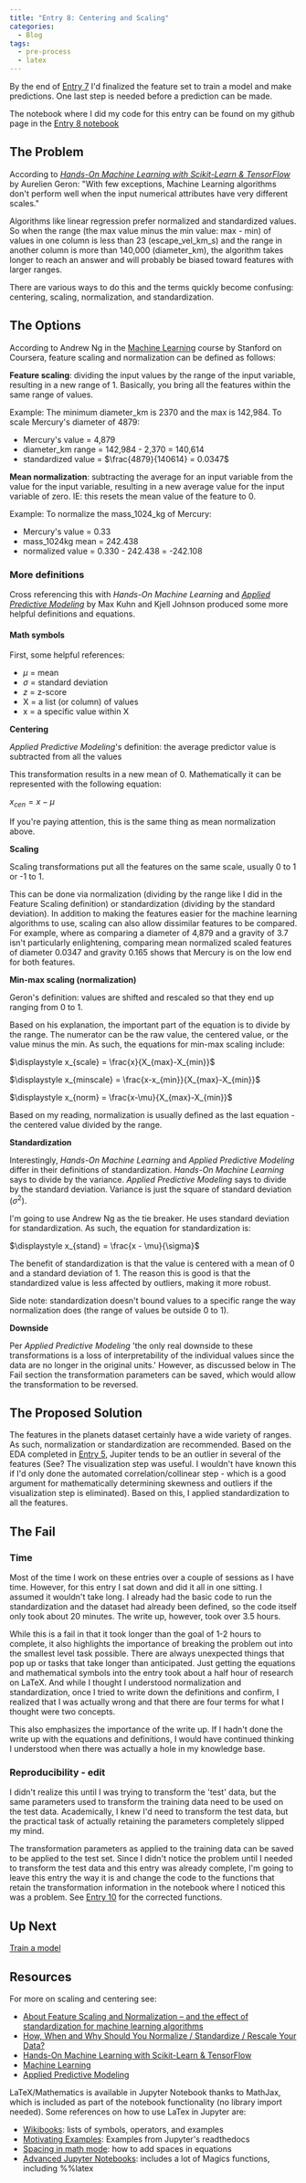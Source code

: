 ```yaml
---
title: "Entry 8: Centering and Scaling"
categories:
  - Blog
tags:
  - pre-process
  - latex
---
```


By the end of [Entry 7](https://julielinx.github.io/blog/07_collinearity/) I'd finalized the feature set to train a model and make predictions. One last step is needed before a prediction can be made.

The notebook where I did my code for this entry can be found on my github page in the [Entry 8 notebook](https://github.com/julielinx/datascience_diaries/blob/master/01_ml_process/08_nb_center_scale.ipynb)

## The Problem

According to *[Hands-On Machine Learning with Scikit-Learn & TensorFlow](https://www.amazon.com/Hands-Machine-Learning-Scikit-Learn-TensorFlow/dp/1491962291)* by Aurelien Geron: "With few exceptions, Machine Learning algorithms don't perform well when the input numerical attributes have very different scales."

Algorithms like linear regression prefer normalized and standardized values. So when the range (the max value minus the min value: max - min) of values in one column is less than 23 (escape_vel_km_s) and the range in another column is more than 140,000 (diameter_km), the algorithm takes longer to reach an answer and will probably be biased toward features with larger ranges.

There are various ways to do this and the terms quickly become confusing: centering, scaling, normalization, and standardization.

## The Options

According to Andrew Ng in the [Machine Learning](https://www.coursera.org/learn/machine-learning/) course by Stanford on Coursera, feature scaling and normalization can be defined as follows:

**Feature scaling**: dividing the input values by the range of the input variable, resulting in a new range of 1. Basically, you bring all the features within the same range of values.

Example: The minimum diameter_km is 2370 and the max is 142,984. To scale Mercury's diameter of 4879:
- Mercury's value = 4,879
- diameter_km range = 142,984 - 2,370 = 140,614
- standardized value = $\frac{4879}{140614} = 0.0347$

**Mean normalization**: subtracting the average for an input variable from the value for the input variable, resulting in a new average value for the input variable of zero. IE: this resets the mean value of the feature to 0.

Example: To normalize the mass_1024_kg of Mercury:
- Mercury's value = 0.33
- mass_1024kg mean = 242.438
- normalized value = 0.330 - 242.438 = -242.108

### More definitions

Cross referencing this with *Hands-On Machine Learning* and *[Applied Predictive Modeling](https://www.amazon.com/Applied-Predictive-Modeling-Max-Kuhn/dp/1461468485)* by Max Kuhn and Kjell Johnson produced some more helpful definitions and equations.

#### Math symbols

First, some helpful references:

- $\mu$ = mean
- $\sigma$ = standard deviation
- *z* = z-score
- X = a list (or column) of values
- x = a specific value within X

**Centering**

*Applied Predictive Modeling*'s definition: the average predictor value is subtracted from all the values

This transformation results in a new mean of 0. Mathematically it can be represented with the following equation:

$x_{cen} = x - \mu$

If you're paying attention, this is the same thing as mean normalization above.

**Scaling**

Scaling transformations put all the features on the same scale, usually 0 to 1 or -1 to 1.

This can be done via normalization (dividing by the range like I did in the Feature Scaling definition) or standardization (dividing by the standard deviation). In addition to making the features easier for the machine learning algorithms to use, scaling can also allow dissimilar features to be compared. For example, where as comparing a diameter of 4,879 and a gravity of 3.7 isn't particularly enlightening, comparing mean normalized scaled features of diameter 0.0347 and gravity 0.165 shows that Mercury is on the low end for both features.

**Min-max scaling (normalization)**

Geron's definition: values are shifted and rescaled so that they end up ranging from 0 to 1.

Based on his explanation, the important part of the equation is to divide by the range. The numerator can be the raw value, the centered value, or the value minus the min. As such, the equations for min-max scaling include:

$\displaystyle x_{scale} = \frac{x}{X_{max}-X_{min}}$

$\displaystyle x_{minscale} = \frac{x-x_{min}}{X_{max}-X_{min}}$

$\displaystyle x_{norm} = \frac{x-\mu}{X_{max}-X_{min}}$

Based on my reading, normalization is usually defined as the last equation - the centered value divided by the range.

**Standardization**

Interestingly, *Hands-On Machine Learning* and *Applied Predictive Modeling* differ in their definitions of standardization. *Hands-On Machine Learning* says to divide by the variance. *Applied Predictive Modeling* says to divide by the standard deviation. Variance is just the square of standard deviation ($\sigma^2$).

I'm going to use Andrew Ng as the tie breaker. He uses standard deviation for standardization. As such, the equation for standardization is:

$\displaystyle x_{stand} = \frac{x - \mu}{\sigma}$

The benefit of standardization is that the value is centered with a mean of 0 and a standard deviation of 1. The reason this is good is that the standardized value is less affected by outliers, making it more robust.

Side note: standardization doesn't bound values to a specific range the way normalization does (the range of values be outside 0 to 1).

**Downside**

Per *Applied Predictive Modeling* 'the only real downside to these transformations is a loss of interpretability of the individual values since the data are no longer in the original units.' However, as discussed below in The Fail section the transformation parameters can be saved, which would allow the transformation to be reversed.

## The Proposed Solution

The features in the planets dataset certainly have a wide variety of ranges. As such, normalization or standardization are recommended. Based on the EDA completed in [Entry 5](https://julielinx.github.io/blog/05_EDA/), Jupiter tends to be an outlier in several of the features (See? The visualization step was useful. I wouldn't have known this if I'd only done the automated correlation/collinear step - which is a good argument for mathematically determining skewness and outliers if the visualization step is eliminated). Based on this, I applied standardization to all the features.

## The Fail

### Time

Most of the time I work on these entries over a couple of sessions as I have time. However, for this entry I sat down and did it all in one sitting. I assumed it wouldn't take long. I already had the basic code to run the standardization and the dataset had already been defined, so the code itself only took about 20 minutes. The write up, however, took over 3.5 hours.

While this is a fail in that it took longer than the goal of 1-2 hours to complete, it also highlights the importance of breaking the problem out into the smallest level task possible. There are always unexpected things that pop up or tasks that take longer than anticipated. Just getting the equations and mathematical symbols into the entry took about a half hour of research on LaTeX. And while I thought I understood normalization and standardization, once I tried to write down the definitions and confirm, I realized that I was actually wrong and that there are four terms for what I thought were two concepts.

This also emphasizes the importance of the write up. If I hadn't done the write up with the equations and definitions, I would have continued thinking I understood when there was actually a hole in my knowledge base.

### Reproducibility - edit

I didn't realize this until I was trying to transform the 'test' data, but the same parameters used to transform the training data need to be used on the test data. Academically, I knew I'd need to transform the test data, but the practical task of actually retaining the parameters completely slipped my mind.

The transformation parameters as applied to the training data can be saved to be applied to the test set. Since I didn't notice the problem until I needed to transform the test data and this entry was already complete, I'm going to leave this entry the way it is and change the code to the functions that retain the transformation information in the notebook where I noticed this was a problem. See [Entry 10](https://julielinx.github.io/blog/10_reorder_and_predict/) for the corrected functions.

## Up Next

[Train a model](https://julielinx.github.io/blog/09_train_model/)

## Resources

For more on scaling and centering see:
- [About Feature Scaling and Normalization – and the effect of standardization for machine learning algorithms](https://sebastianraschka.com/Articles/2014_about_feature_scaling.html)
- [How, When and Why Should You Normalize / Standardize / Rescale Your Data?](https://medium.com/@swethalakshmanan14/how-when-and-why-should-you-normalize-standardize-rescale-your-data-3f083def38ff)
- [Hands-On Machine Learning with Scikit-Learn & TensorFlow](https://www.amazon.com/Hands-Machine-Learning-Scikit-Learn-TensorFlow/dp/1491962291)
- [Machine Learning](https://www.coursera.org/learn/machine-learning/)
- [Applied Predictive Modeling](https://www.amazon.com/Applied-Predictive-Modeling-Max-Kuhn/dp/1461468485)

LaTeX/Mathematics is available in Jupyter Notebook thanks to MathJax, which is included as part of the notebook functionality (no library import needed). Some references on how to use LaTex in Jupyter are:

- [Wikibooks](https://en.wikibooks.org/wiki/LaTeX/Mathematics#List_of_mathematical_symbols): lists of symbols, operators, and examples
- [Motivating Examples](https://jupyter-notebook.readthedocs.io/en/stable/examples/Notebook/Typesetting%20Equations.html): Examples from Jupyter's readthedocs
- [Spacing in math mode](https://www.overleaf.com/learn/latex/Spacing_in_math_mode): how to add spaces in equations
- [Advanced Jupyter Notebooks](https://blog.dominodatalab.com/lesser-known-ways-of-using-notebooks/): includes a lot of Magics functions, including %%latex